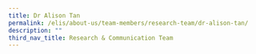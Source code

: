 ```yaml
---
title: Dr Alison Tan
permalink: /elis/about-us/team-members/research-team/dr-alison-tan/
description: ""
third_nav_title: Research & Communication Team
---
```

